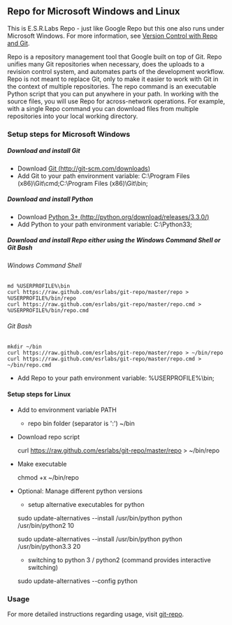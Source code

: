 ## Repo for Microsoft Windows and Linux ##

This is E.S.R.Labs Repo - just like Google Repo but this one also runs under Microsoft Windows.
For more information, see [Version Control with Repo and Git](http://source.android.com/source/version-control.html).

Repo is a repository management tool that Google built on top of Git. Repo unifies many Git repositories when necessary,
does the uploads to a revision control system, and automates parts of the development workflow.
Repo is not meant to replace Git, only to make it easier to work with Git in the context of multiple repositories.
The repo command is an executable Python script that you can put anywhere in your path.
In working with the source files, you will use Repo for across-network operations.
For example, with a single Repo command you can download files from multiple repositories into your local working directory.

### Setup steps for Microsoft Windows ###

##### Download and install Git #####
* Download [Git (http://git-scm.com/downloads)](http://git-scm.com/downloads)
* Add Git to your path environment variable: C:\Program Files (x86)\Git\cmd;C:\Program Files (x86)\Git\bin;
	
##### Download and install Python #####
* Download [Python 3+ (http://python.org/download/releases/3.3.0/)](http://python.org/download/releases/3.3.0/)
* Add Python to your path environment variable: C:\Python33;

##### Download and install Repo either using the Windows Command Shell or Git Bash #####
###### Windows Command Shell ######

    md %USERPROFILE%\bin
    curl https://raw.github.com/esrlabs/git-repo/master/repo > %USERPROFILE%/bin/repo
    curl https://raw.github.com/esrlabs/git-repo/master/repo.cmd > %USERPROFILE%/bin/repo.cmd
	
###### Git Bash ######

    mkdir ~/bin
    curl https://raw.github.com/esrlabs/git-repo/master/repo > ~/bin/repo
    curl https://raw.github.com/esrlabs/git-repo/master/repo.cmd > ~/bin/repo.cmd
	
* Add Repo to your path environment variable: %USERPROFILE%\bin;
	
#### Setup steps for Linux ####

* Add to environment variable PATH
    * repo bin folder (separator is ':')
      ~/bin

* Download repo script

    curl https://raw.github.com/esrlabs/git-repo/master/repo > ~/bin/repo

* Make executable

    chmod +x ~/bin/repo

* Optional: Manage different python versions
    * setup alternative executables for python

    sudo update-alternatives --install /usr/bin/python python /usr/bin/python2 10

    sudo update-alternatives --install /usr/bin/python python /usr/bin/python3.3 20

    * switching to python 3 / python2 (command provides interactive switching)

    sudo update-alternatives --config python

### Usage ###

For more detailed instructions regarding usage, visit [git-repo](http://source.android.com/source/version-control.html).
